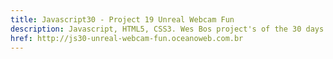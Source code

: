 ```yaml
---
title: Javascript30 - Project 19 Unreal Webcam Fun
description: Javascript, HTML5, CSS3. Wes Bos project's of the 30 days with Javascript Vanilla.
href: http://js30-unreal-webcam-fun.oceanoweb.com.br
---
```

